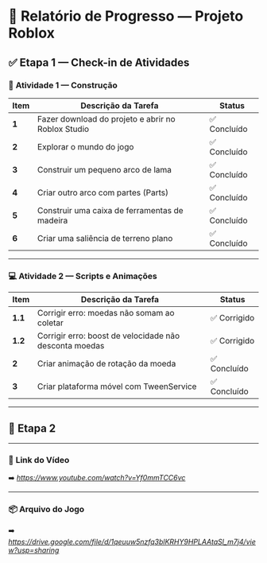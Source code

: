 # 🧩 **Relatório de Progresso — Projeto Roblox**

## ✅ **Etapa 1 — Check-in de Atividades**

### 🧱 **Atividade 1 — Construção**

| Item | Descrição da Tarefa | Status |
|------|----------------------|---------|
| **1** | Fazer download do projeto e abrir no Roblox Studio | ✅ Concluído |
| **2** | Explorar o mundo do jogo | ✅ Concluído |
| **3** | Construir um pequeno arco de lama | ✅ Concluído |
| **4** | Criar outro arco com partes (Parts) | ✅ Concluído |
| **5** | Construir uma caixa de ferramentas de madeira | ✅ Concluído |
| **6** | Criar uma saliência de terreno plano | ✅ Concluído |

---

### 💻 **Atividade 2 — Scripts e Animações**

| Item | Descrição da Tarefa | Status |
|------|----------------------|---------|
| **1.1** | Corrigir erro: moedas não somam ao coletar | ✅ Corrigido |
| **1.2** | Corrigir erro: boost de velocidade não desconta moedas | ✅ Corrigido |
| **2** | Criar animação de rotação da moeda | ✅ Concluído |
| **3** | Criar plataforma móvel com TweenService | ✅ Concluído |

---

## 🚀 **Etapa 2**

---

### 🎥 **Link do Vídeo**
➡️ *https://www.youtube.com/watch?v=Yf0mmTCC6vc*  

---

### 📦 **Arquivo do Jogo**
➡️ *https://drive.google.com/file/d/1qeuuw5nzfq3blKRHY9HPLAAtaSl_m7j4/view?usp=sharing*  


